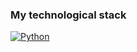 ### My technological stack
<a href="https://www.python.org/">
    <img src="https://img.shields.io/badge/Python-black?style=flat&logo=python&logoColor=white" alt="Python">
</a>
